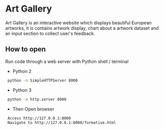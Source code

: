 # Art Gallery 
Art Gallery is an interactive website which displays beautiful European artworks, it is contains artwork display, chart about a artwork dataset and an input section to collect user's feedback.

## How to open
Run code through a web server with Python shell / terminal
- Python 2
```bash
 python -m SimpleHTTPServer 8000
```
- Python 3
```bash
 python -m http.server 8000
```
- Then Open browser
```bash
 Access http://127.0.0.1:8000
 Navigate to http://127.0.0.1:8000/formative.html
```